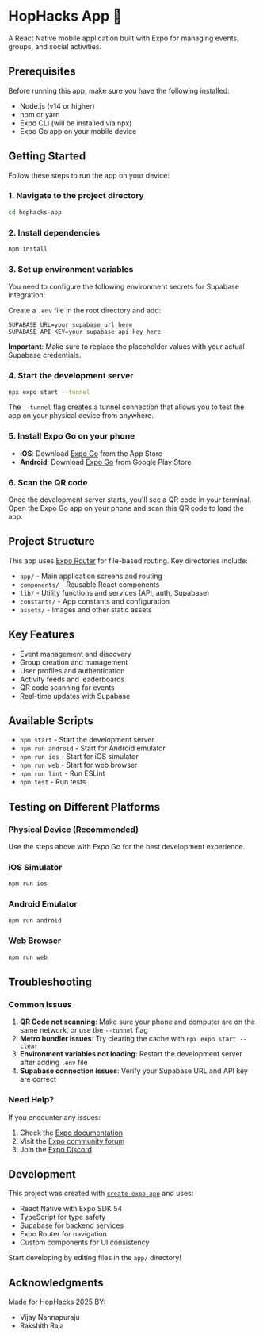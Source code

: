 # HopHacks App 🎉

A React Native mobile application built with Expo for managing events, groups, and social activities.

## Prerequisites

Before running this app, make sure you have the following installed:
- Node.js (v14 or higher)
- npm or yarn
- Expo CLI (will be installed via npx)
- Expo Go app on your mobile device

## Getting Started

Follow these steps to run the app on your device:

### 1. Navigate to the project directory
```bash
cd hophacks-app
```

### 2. Install dependencies
```bash
npm install
```

### 3. Set up environment variables

You need to configure the following environment secrets for Supabase integration:

Create a `.env` file in the root directory and add:
```env
SUPABASE_URL=your_supabase_url_here
SUPABASE_API_KEY=your_supabase_api_key_here
```

**Important**: Make sure to replace the placeholder values with your actual Supabase credentials.

### 4. Start the development server
```bash
npx expo start --tunnel
```

The `--tunnel` flag creates a tunnel connection that allows you to test the app on your physical device from anywhere.

### 5. Install Expo Go on your phone

- **iOS**: Download [Expo Go](https://apps.apple.com/app/expo-go/id982107779) from the App Store
- **Android**: Download [Expo Go](https://play.google.com/store/apps/details?id=host.exp.exponent) from Google Play Store

### 6. Scan the QR code

Once the development server starts, you'll see a QR code in your terminal. Open the Expo Go app on your phone and scan this QR code to load the app.

## Project Structure

This app uses [Expo Router](https://docs.expo.dev/router/introduction/) for file-based routing. Key directories include:

- `app/` - Main application screens and routing
- `components/` - Reusable React components
- `lib/` - Utility functions and services (API, auth, Supabase)
- `constants/` - App constants and configuration
- `assets/` - Images and other static assets

## Key Features

- Event management and discovery
- Group creation and management
- User profiles and authentication
- Activity feeds and leaderboards
- QR code scanning for events
- Real-time updates with Supabase

## Available Scripts

- `npm start` - Start the development server
- `npm run android` - Start for Android emulator
- `npm run ios` - Start for iOS simulator
- `npm run web` - Start for web browser
- `npm run lint` - Run ESLint
- `npm test` - Run tests

## Testing on Different Platforms

### Physical Device (Recommended)
Use the steps above with Expo Go for the best development experience.

### iOS Simulator
```bash
npm run ios
```

### Android Emulator
```bash
npm run android
```

### Web Browser
```bash
npm run web
```

## Troubleshooting

### Common Issues

1. **QR Code not scanning**: Make sure your phone and computer are on the same network, or use the `--tunnel` flag
2. **Metro bundler issues**: Try clearing the cache with `npx expo start --clear`
3. **Environment variables not loading**: Restart the development server after adding `.env` file
4. **Supabase connection issues**: Verify your Supabase URL and API key are correct

### Need Help?

If you encounter any issues:
1. Check the [Expo documentation](https://docs.expo.dev/)
2. Visit the [Expo community forum](https://forums.expo.dev/)
3. Join the [Expo Discord](https://chat.expo.dev/)

## Development

This project was created with [`create-expo-app`](https://www.npmjs.com/package/create-expo-app) and uses:
- React Native with Expo SDK 54
- TypeScript for type safety
- Supabase for backend services
- Expo Router for navigation
- Custom components for UI consistency

Start developing by editing files in the `app/` directory!

## Acknowledgments

Made for HopHacks 2025
BY:
- Vijay Nannapuraju
- Rakshith Raja